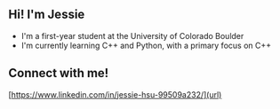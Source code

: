 ## Hi! I'm Jessie 

- I'm a first-year student at the University of Colorado Boulder
- I'm currently learning C++ and Python, with a primary focus on C++

## Connect with me!
[https://www.linkedin.com/in/jessie-hsu-99509a232/](url)

<!--
**jessiehsu0/jessiehsu0** is a ✨ _special_ ✨ repository because its `README.md` (this file) appears on your GitHub profile.

Here are some ideas to get you started:

- 🔭 I’m currently working on ...
- 🌱 I’m currently learning ...
- 👯 I’m looking to collaborate on ...
- 🤔 I’m looking for help with ...
- 💬 Ask me about ...
- 📫 How to reach me: ...
- 😄 Pronouns: ...
- ⚡ Fun fact: ...
-->
